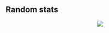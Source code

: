 ## Random stats

<div align="center">
    <img src="https://github-readme-stats.vercel.app/api?username=tardo" />
</div>